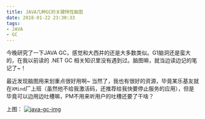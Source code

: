 ```yaml
---
title: JAVA几种GC的关键特性脑图
date: 2018-01-22 23:30:33
tags:
- JAVA
- GC
---
```


今晚研究了一下JAVA GC，感觉和大西井的还是大多数类似。G1脑洞还是蛮大的，在我以前读的 .NET GC 相关知识里没有遇到过。脑图嘛，就当边读边记的笔记了~！

最近发现脑图用来划重点很好用啊~ 当然了，我也有很好的资源，毕竟某乐基友就在`XMind`厂上班（虽然他不给我激活码，还推荐给我快要停止服务的应用），但是毕竟可以边用边吐槽嘛，PM不用来听用户的吐槽还要了干啥？

上图：
[![java-gc-img](http://blog.uliian.com/resources/java-gc-img-2018122233720.png?imageView2/0/w/900/h/600)](http://blog.uliian.com/resources/java-gc-img-2018122233720.png)